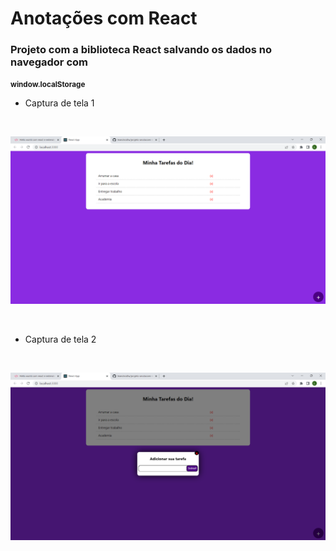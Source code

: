 # Anotações com React

### Projeto com a biblioteca React salvando os dados no navegador com 

<small><b>window.localStorage</b></small>

* Captura de tela 1

<br/>

![alt text](captura-tela1.png)

<br/>

* Captura de tela 2

<br/>

![alt text](captura-tela2.png)